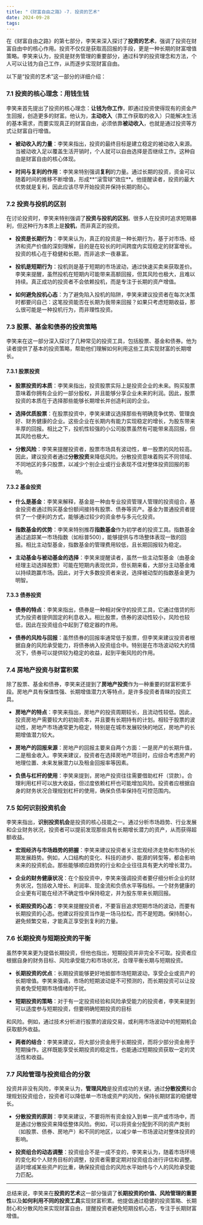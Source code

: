 ```yaml
---
title: "《财富自由之路》-7. 投资的艺术"
date: 2024-09-28
tags:
---
```


在《财富自由之路》的第七部分，李笑来深入探讨了**投资的艺术**，强调了投资在财富自由中的核心作用。投资不仅仅是获取高回报的手段，更是一种长期的财富增值策略。李笑来认为，投资是财务管理的重要部分，通过科学的投资理念和方法，个人可以让钱为自己工作，从而逐步实现财富自由。

以下是“投资的艺术”这一部分的详细介绍：

### 7.1 **投资的核心理念：用钱生钱**

李笑来首先提出了投资的核心理念：**让钱为你工作**，即通过投资使得现有的资金产生回报，创造更多的财富。他认为，**主动收入**（靠工作获取的收入）只能解决生活的基本需求，而要实现真正的财富自由，必须依靠**被动收入**，也就是通过投资等方式让财富自行增值。

- **被动收入的力量**：李笑来指出，投资的最终目标是建立稳定的被动收入来源。当被动收入足以覆盖生活开销时，个人就可以自由选择是否继续工作。这种自由是财富自由的核心体现。
  
- **时间与复利的作用**：李笑来特别强调**复利**的力量。通过长期的投资，资金可以随着时间的推移不断增值，形成**“滚雪球”效应**。他提醒读者，投资的最大优势就是复利，因此应该尽早开始投资并保持长期的耐心。

### 7.2 **投资与投机的区别**

在讨论投资时，李笑来特别强调了**投资与投机的区别**。很多人在投资时追求短期暴利，但这种行为本质上是**投机**，而非真正的投资。

- **投资是长期行为**：李笑来认为，真正的投资是一种长期行为，基于对市场、经济和资产价值的深刻理解，目的是在较长的时间跨度内实现稳定的财富增长。投资的核心在于稳健和长期，而非追求一夜暴富。

- **投机是短期行为**：投机则是基于短期的市场波动，通过快速买卖来获取差价。李笑来提醒，虽然投机在短期内可能带来高额回报，但其风险也极大，且难以持续。真正成功的投资者不会依赖投机，而是专注于长期的资产增值。

- **如何避免投机心态**：为了避免陷入投机的陷阱，李笑来建议投资者在每次决策时都要问自己：这笔投资能否在长期为我带来回报？如果只考虑短期收益，那么很可能是一种投机行为，而非理性投资。

### 7.3 **股票、基金和债券的投资策略**

李笑来在这一部分深入探讨了几种常见的投资工具，包括股票、基金和债券。他为读者提供了基本的投资策略，帮助他们理解如何利用这些工具实现财富的长期增长。

#### 7.3.1 **股票投资**

- **股票投资的本质**：李笑来指出，投资股票实际上是投资企业的未来。购买股票意味着你拥有企业的一部分股权，并且能够分享企业未来的利润。因此，股票投资的本质在于选择那些能够长期增长并创造利润的企业。
  
- **选择优质股票**：在股票投资中，李笑来建议选择那些有明确竞争优势、管理良好、财务健康的企业。这些企业在长期内有能力实现稳定的增长，为股东带来丰厚的回报。相比之下，投机性较强的小公司股票虽然有可能带来高回报，但其风险也极大。

- **分散风险**：李笑来提醒投资者，股票市场具有波动性，单一股票的风险较高。因此，建议投资者通过**分散投资**来降低风险。分散投资意味着购买不同领域、不同地区的多只股票，以减少个别企业或行业表现不佳对整体投资回报的影响。

#### 7.3.2 **基金投资**

- **什么是基金**：李笑来解释，基金是一种由专业投资管理人管理的投资组合，基金投资者通过购买基金份额间接持有股票、债券等资产。基金为普通投资者提供了一个便利的方式，能够通过较少的资金参与多元化投资。

- **指数基金的优势**：李笑来特别推荐**指数基金**作为初学者的投资工具。指数基金通过追踪某一市场指数（如标普500），能够提供与市场整体表现一致的回报。相比主动型基金，指数基金的管理费用较低，且长期回报较为稳定。

- **主动基金与被动基金的选择**：李笑来提醒读者，虽然一些主动型基金（由基金经理主动选择股票）可能在短期内表现优异，但长期来看，大部分主动基金难以持续跑赢市场。因此，对于大多数投资者来说，选择被动型的指数基金更为明智。

#### 7.3.3 **债券投资**

- **债券的特点**：李笑来指出，债券是一种相对保守的投资工具，它通过借贷的形式为投资者提供固定的利息收入。相比股票，债券的波动性较小，风险也较低，因此在投资组合中起到了稳定器的作用。

- **债券的风险与回报**：虽然债券的回报率通常低于股票，但李笑来建议投资者根据自身的风险承受能力，将债券纳入投资组合中。特别是在市场波动较大的情况下，债券可以提供较为稳定的收益，起到平衡风险的作用。

### 7.4 **房地产投资与财富积累**

除了股票、基金和债券，李笑来还提到了**房地产投资**作为一种重要的财富积累手段。房地产具有保值性强、长期增值潜力大等特点，是许多投资者青睐的投资工具。

- **房地产的特点**：李笑来指出，房地产的投资周期较长，且流动性较低。因此，投资房地产需要较大的初始资本，并且要有长期持有的计划。相较于股票的波动性，房地产市场通常更为稳定，特别是在城市发展较快的地区，房地产的长期增值潜力较大。

- **房地产的回报来源**：房地产的回报主要来自两个方面：一是房产的长期升值，二是租金收入。李笑来建议，投资者在选择房地产项目时，应综合考虑房产的地理位置、未来发展潜力以及租金回报率等因素。

- **负债与杠杆的使用**：李笑来提到，房地产投资往往需要借助杠杆（贷款）。合理利用杠杆可以放大收益，但过度依赖杠杆也可能增加风险。投资者应根据自身的财务状况合理规划杠杆的使用，确保负债率保持在可控范围内。

### 7.5 **如何识别投资机会**

李笑来指出，**识别投资机会**是投资的核心技能之一。通过分析市场趋势、行业发展和企业财务状况，投资者可以提前发现那些具有长期增长潜力的资产，从而获得超额收益。

- **宏观经济与市场趋势的把握**：李笑来建议投资者关注宏观经济走势和市场的长期发展趋势。例如，人口结构的变化、科技的进步、能源的转型等，都会影响未来的投资机会。那些能够顺应趋势的行业和企业往往具有更大的增长潜力。

- **企业的财务健康状况**：在个股投资中，李笑来强调投资者要仔细分析企业的财务状况，包括收入增长、利润率、现金流和负债水平等指标。一个财务健康的企业更有可能在经济不确定性中保持稳定，并为股东带来长期回报。

- **长期投资的心态**：李笑来提醒投资者，不要盲目追求短期市场的波动，而要有长期投资的心态。他建议将投资当作是一场马拉松，而不是短跑。保持耐心，避免频繁交易，才能真正享受到复利的力量。

### 7.6 **长期投资与短期投资的平衡**

虽然李笑来更为提倡长期投资，但他也指出，短期投资并非完全不可取。投资者应根据自身的财务目标、风险承受能力和市场状况，合理平衡长期与短期投资。

- **长期投资的优点**：长期投资能够更好地抵御市场短期波动，享受企业或资产的长期增值。李笑来强调，市场的短期波动是不可预测的，而长期投资可以让投资者免受短期市场情绪的干扰。

- **短期投资的策略**：对于有一定投资经验和风险承受能力的投资者，李笑来提到可以适度参与短期投资，但要明确短期投资的目标

和风险。例如，通过技术分析进行股票的波段交易，或利用市场波动中的短期机会获取额外收益。

- **两者的结合**：李笑来建议，将大部分资金用于长期投资，而将少部分资金用于短期操作。这样既能享受长期投资的稳定性，也能通过短期投资获取一定的灵活性和收益。

### 7.7 **风险管理与投资组合的分散**

投资并非没有风险，李笑来认为，**管理风险**是投资成功的关键。通过**分散投资**和合理规划投资组合，投资者可以降低单一市场或资产的风险，保持长期财富的稳健增长。

- **分散投资的原则**：李笑来建议，不要将所有资金投入到单一资产或市场中，而是通过分散投资来降低整体风险。例如，可以将资金分配到不同的资产类别（如股票、债券、房地产）和不同的地区，以减少单一市场波动对整体投资的影响。

- **投资组合的动态调整**：投资组合不是一成不变的，李笑来认为，随着市场环境的变化和个人财务目标的调整，投资者需要定期对投资组合进行评估和调整。适时增减某些资产的比重，确保投资组合的风险水平始终与个人的风险承受能力匹配。

---

总结来说，李笑来在**投资的艺术**这一部分强调了**长期投资的价值、风险管理的重要性**以及**如何利用不同的投资工具**实现财富积累。他提倡通过稳健的投资策略、长期耐心和分散风险来实现财富自由，提醒投资者避免短期投机心态，专注于长期财富增值。